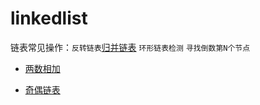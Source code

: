 # linkedlist

链表常见操作：`反转链表`[归并链表](./code/合并两个排序的链表.java) `环形链表检测` `寻找倒数第N个节点`

+ [两数相加](./code/两数相加.java)

+ [奇偶链表](./code/奇偶链表.java)




